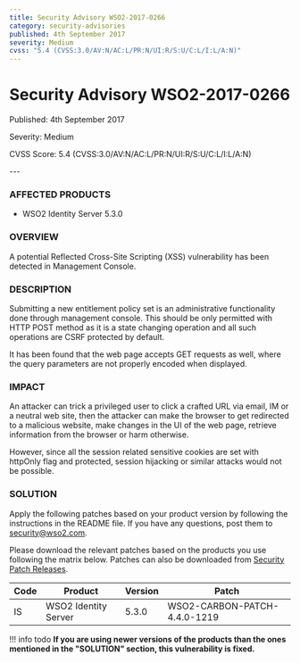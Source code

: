 ```yaml
---
title: Security Advisory WSO2-2017-0266
category: security-advisories
published: 4th September 2017
severity: Medium
cvss: "5.4 (CVSS:3.0/AV:N/AC:L/PR:N/UI:R/S:U/C:L/I:L/A:N)"
---
```


# Security Advisory WSO2-2017-0266

<p class="doc-info">Published: 4th September 2017</p>
<p class="doc-info">Severity: Medium</p>
<p class="doc-info">CVSS Score: 5.4 (CVSS:3.0/AV:N/AC:L/PR:N/UI:R/S:U/C:L/I:L/A:N)</p>
---

### AFFECTED PRODUCTS
* WSO2 Identity Server 5.3.0


### OVERVIEW
A potential Reflected Cross-Site Scripting (XSS) vulnerability has been detected in Management Console.


### DESCRIPTION
Submitting a new entitlement policy set is an administrative functionality done through management console. This should be only permitted with HTTP POST method as it is a state changing operation and all such operations are CSRF protected by default.

It has been found that the web page accepts GET requests as well, where the query parameters are not properly encoded when displayed.


### IMPACT
An attacker can trick a privileged user to click a crafted URL via email, IM or a neutral web site, then the attacker can make the browser to get redirected to a malicious website, make changes in the UI of the web page, retrieve information from the browser or harm otherwise.

However, since all the session related sensitive cookies are set with httpOnly flag and protected, session hijacking or similar attacks would not be possible.


### SOLUTION
Apply the following patches based on your product version by following the instructions in the README file. If you have any questions, post them to <security@wso2.com>.

Please download the relevant patches based on the products you use following the matrix below. Patches can also be downloaded from [Security Patch Releases](https://wso2.com/security-patch-releases/).


| **Code** | **Product**          | **Version** | **Patch**                    |
| -------- | -------------------- | ----------- | ---------------------------- |
| IS       | WSO2 Identity Server | 5.3.0       | WSO2-CARBON-PATCH-4.4.0-1219 |


!!! info todo
    **If you are using newer versions of the products than the ones mentioned in the "SOLUTION" section, this vulnerability is fixed.**
